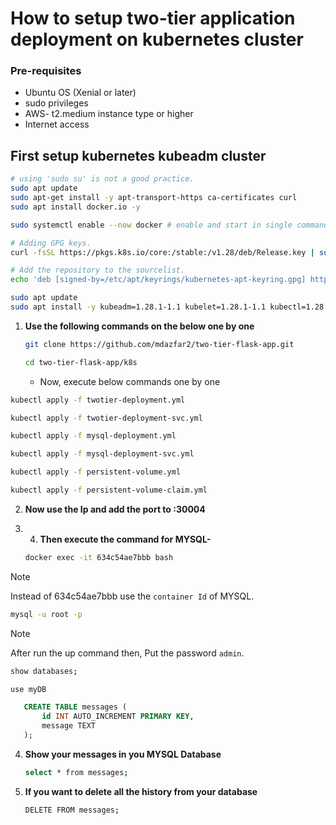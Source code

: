 # How to setup two-tier application deployment on kubernetes cluster

### Pre-requisites
  - Ubuntu OS (Xenial or later)
  - sudo privileges
  - AWS- t2.medium instance type or higher
  - Internet access

## First setup kubernetes kubeadm cluster

  ```bash
  # using 'sudo su' is not a good practice.
sudo apt update
sudo apt-get install -y apt-transport-https ca-certificates curl
sudo apt install docker.io -y

sudo systemctl enable --now docker # enable and start in single command.

# Adding GPG keys.
curl -fsSL https://pkgs.k8s.io/core:/stable:/v1.28/deb/Release.key | sudo gpg --dearmor -o /etc/apt/keyrings/kubernetes-apt-keyring.gpg

# Add the repository to the sourcelist.
echo 'deb [signed-by=/etc/apt/keyrings/kubernetes-apt-keyring.gpg] https://pkgs.k8s.io/core:/stable:/v1.28/deb/ /' | sudo tee /etc/apt/sources.list.d/kubernetes.list

sudo apt update 
sudo apt install -y kubeadm=1.28.1-1.1 kubelet=1.28.1-1.1 kubectl=1.28.1-1.1 -y
```

1. **Use the following commands on the below one by one**

   ```bash
   git clone https://github.com/mdazfar2/two-tier-flask-app.git
   ```

   ```bash
   cd two-tier-flask-app/k8s
   ```
   - Now, execute below commands one by one
  
  ```bash
  kubectl apply -f twotier-deployment.yml
  ```

  ```bash
  kubectl apply -f twotier-deployment-svc.yml
  ```

  ```bash
  kubectl apply -f mysql-deployment.yml
  ```

  ```bash
  kubectl apply -f mysql-deployment-svc.yml
  ```

  ```bash
  kubectl apply -f persistent-volume.yml
  ```

  ```bash
  kubectl apply -f persistent-volume-claim.yml
  ```

2. **Now use the Ip and add the port to :30004**

3. 4. **Then execute the command for MYSQL-**

   ```bash
   docker exec -it 634c54ae7bbb bash
   ```
> [!NOTE]
> Instead of 634c54ae7bbb use the `container Id` of MYSQL.

   ```bash
   mysql -u root -p
   ```
> [!NOTE]
> After run the up command then, Put the password `admin`.

  ```bash
  show databases;
  ```

  ```bash
  use myDB
  ```

  ```sql
     CREATE TABLE messages (
         id INT AUTO_INCREMENT PRIMARY KEY,
         message TEXT
     );
  ```

4. **Show your messages in you MYSQL Database**

   ```bash
   select * from messages;
   ```

5. **If you want to delete all the history from your database**

   ```bash
   DELETE FROM messages;
   ```
